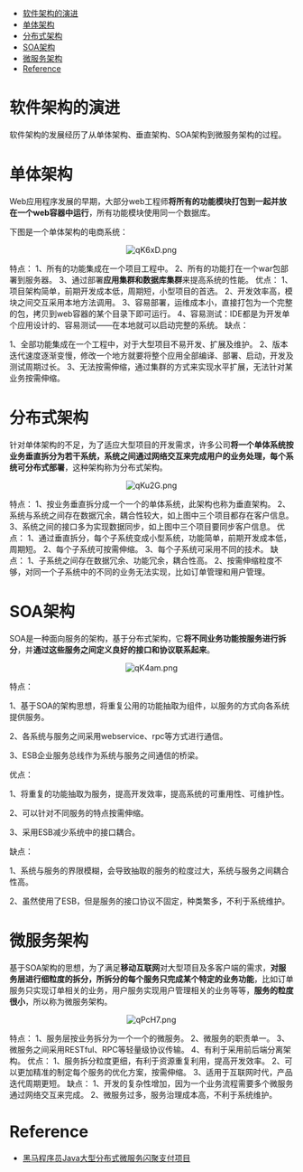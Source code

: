 <!-- GFM-TOC -->

- [软件架构的演进](#软件架构的演进)
- [单体架构](#单体架构)
- [分布式架构](#分布式架构)
- [SOA架构](#SOA架构)
- [微服务架构](#微服务架构)
- [Reference](#Reference)

<!-- GFM-TOC -->

# 软件架构的演进

软件架构的发展经历了从单体架构、垂直架构、SOA架构到微服务架构的过程。  

# 单体架构

Web应用程序发展的早期，大部分web工程师**将所有的功能模块打包到一起并放在一个web容器中运行**，所有功能模块使用同一个数据库。  

下图是一个单体架构的电商系统：  

<center><img src="https://i.im5i.com/2021/06/06/qK6xD.png" alt="qK6xD.png" border="0" /></center>

特点：
1、所有的功能集成在一个项目工程中。
2、所有的功能打在一个war包部署到服务器。
3、通过部署**应用集群和数据库集群**来提高系统的性能。
优点：
1、项目架构简单，前期开发成本低，周期短，小型项目的首选。
2、开发效率高，模块之间交互采用本地方法调用。
3、容易部署，运维成本小，直接打包为一个完整的包，拷贝到web容器的某个目录下即可运行。
4、容易测试：IDE都是为开发单个应用设计的、容易测试——在本地就可以启动完整的系统。
缺点：  

1、全部功能集成在一个工程中，对于大型项目不易开发、扩展及维护。
2、版本迭代速度逐渐变慢，修改一个地方就要将整个应用全部编译、部署、启动，开发及测试周期过长。
3、无法按需伸缩，通过集群的方式来实现水平扩展，无法针对某业务按需伸缩。  

# 分布式架构

针对单体架构的不足，为了适应大型项目的开发需求，许多公司**将一个单体系统按业务垂直拆分为若干系统，系统之间通过网络交互来完成用户的业务处理，每个系统可分布式部署**，这种架构称为分布式架构。  

<center><img src="https://i.im5i.com/2021/06/06/qKu2G.png" alt="qKu2G.png" border="0" /></center>

特点：
1、按业务垂直拆分成一个一个的单体系统，此架构也称为垂直架构。
2、系统与系统之间存在数据冗余，耦合性较大，如上图中三个项目都存在客户信息。
3、系统之间的接口多为实现数据同步，如上图中三个项目要同步客户信息。
优点：
1、通过垂直拆分，每个子系统变成小型系统，功能简单，前期开发成本低，周期短。
2、每个子系统可按需伸缩。
3、每个子系统可采用不同的技术。
缺点：
1、子系统之间存在数据冗余、功能冗余，耦合性高。
2、按需伸缩粒度不够，对同一个子系统中的不同的业务无法实现，比如订单管理和用户管理。  

# SOA架构

SOA是一种面向服务的架构，基于分布式架构，它**将不同业务功能按服务进行拆分**，并**通过这些服务之间定义良好的接口和协议联系起来**。  

<center><img src="https://i.im5i.com/2021/06/06/qK4am.png" alt="qK4am.png" border="0" /></center>

特点：

1、基于SOA的架构思想，将重复公用的功能抽取为组件，以服务的方式向各系统提供服务。 

2、各系统与服务之间采用webservice、rpc等方式进行通信。 

3、ESB企业服务总线作为系统与服务之间通信的桥梁。 

优点： 

1、将重复的功能抽取为服务，提高开发效率，提高系统的可重用性、可维护性。 

2、可以针对不同服务的特点按需伸缩。 

3、采用ESB减少系统中的接口耦合。 

缺点： 

1、系统与服务的界限模糊，会导致抽取的服务的粒度过大，系统与服务之间耦合性高。 

2、虽然使用了ESB，但是服务的接口协议不固定，种类繁多，不利于系统维护。  

# 微服务架构

基于SOA架构的思想，为了满足**移动互联网**对大型项目及多客户端的需求，**对服务层进行细粒度的拆分，所拆分的每个服务只完成某个特定的业务功能**，比如订单服务只实现订单相关的业务，用户服务实现用户管理相关的业务等等，**服务的粒度很小**，所以称为微服务架构。  

<center><img src="https://i.im5i.com/2021/06/06/qPcH7.png" alt="qPcH7.png" border="0" /></center>

特点：
1、服务层按业务拆分为一个一个的微服务。
2、微服务的职责单一。
3、微服务之间采用RESTful、RPC等轻量级协议传输。
4、有利于采用前后端分离架构。
优点：
1、服务拆分粒度更细，有利于资源重复利用，提高开发效率。
2、可以更加精准的制定每个服务的优化方案，按需伸缩。
3、适用于互联网时代，产品迭代周期更短。
缺点：
1、开发的复杂性增加，因为一个业务流程需要多个微服务通过网络交互来完成。
2、微服务过多，服务治理成本高，不利于系统维护。  

# Reference

- [黑马程序员Java大型分布式微服务闪聚支付项目](https://www.bilibili.com/video/BV17v411V79c?p=9&spm_id_from=pageDriver)

